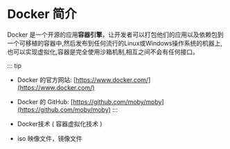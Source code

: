 # Docker 简介

Docker 是一个开源的应用**容器引擎**，让开发者可以打包他们的应用以及依赖包到一个可移植的容器中,然后发布到任何流行的Linux或Windows操作系统的机器上,也可以实现虚拟化,容器是完全使用沙箱机制,相互之间不会有任何接口。

::: tip
- Docker 的官方网站: [https://www.docker.com/](https://www.docker.com/)
- Docker 的 GitHub: [https://github.com/moby/moby](https://github.com/moby/moby)
:::

- Docker技术 ( 容器虚拟化技术 )
- iso 映像文件，镜像文件


